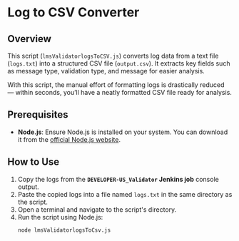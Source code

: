 # Log to CSV Converter

## Overview

This script (`lmsValidatorlogsToCSV.js`) converts log data from a text file (`logs.txt`) into a structured CSV file (`output.csv`). It extracts key fields such as message type, validation type, and message for easier analysis.

With this script, the manual effort of formatting logs is drastically reduced — within seconds, you’ll have a neatly formatted CSV file ready for analysis.


## Prerequisites

- **Node.js**: Ensure Node.js is installed on your system. You can download it from the [official Node.js website](https://nodejs.org/).

## How to Use

1. Copy the logs from the **`DEVELOPER-US_Validator` Jenkins job** console output.
2. Paste the copied logs into a file named `logs.txt` in the same directory as the script.
3. Open a terminal and navigate to the script's directory.
4. Run the script using Node.js:
   ```bash
   node lmsValidatorlogsToCsv.js
